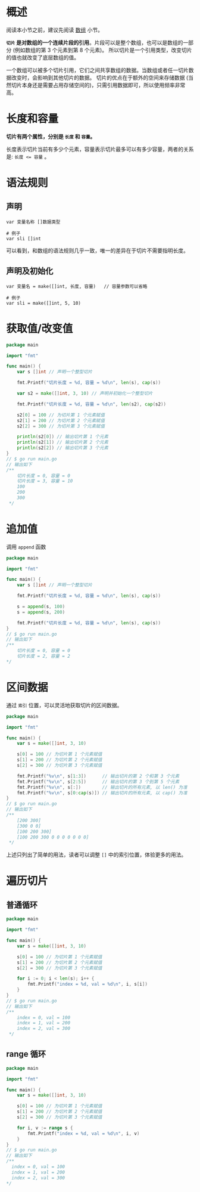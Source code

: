 # 概述
阅读本小节之前，建议先阅读 [数组](array.md) 小节。

**`切片` 是对数组的一个连续片段的引用**。片段可以是整个数组，也可以是数组的一部分 (例如数组的第 3 个元素到第 8 个元素)。
所以切片是一个引用类型，改变切片的值也就改变了底层数组的值。

一个数组可以被多个切片引用，它们之间共享数组的数据。当数组或者任一切片数据改变时，会影响到其他切片的数据。
切片的优点在于额外的空间来存储数据 (当然切片本身还是需要占用存储空间的)，只需引用数据即可，所以使用频率非常高。

# 长度和容量
**切片有两个属性，分别是 `长度` 和 `容量`。**

长度表示切片当前有多少个元素，容量表示切片最多可以有多少容量，两者的关系是: `长度 <= 容量` 。

# 语法规则 
## 声明
```shell
var 变量名称 []数据类型

# 例子
var sli []int
```
可以看到，和数组的语法规则几乎一致，唯一的差异在于切片不需要指明长度。

## 声明及初始化
```shell
var 变量名 = make([]int, 长度, 容量)   // 容量参数可以省略

# 例子
var sli = make([]int, 5, 10)
```

# 获取值/改变值
```go
package main

import "fmt"

func main() {
	var s []int // 声明一个整型切片

	fmt.Printf("切片长度 = %d, 容量 = %d\n", len(s), cap(s))

	var s2 = make([]int, 3, 10) // 声明并初始化一个整型切片

	fmt.Printf("切片长度 = %d, 容量 = %d\n", len(s2), cap(s2))

	s2[0] = 100 // 为切片第 1 个元素赋值
	s2[1] = 200 // 为切片第 2 个元素赋值
	s2[2] = 300 // 为切片第 3 个元素赋值

	println(s2[0]) // 输出切片第 1 个元素
	println(s2[1]) // 输出切片第 2 个元素
	println(s2[2]) // 输出切片第 3 个元素
}
// $ go run main.go
// 输出如下 
/**
    切片长度 = 0, 容量 = 0
    切片长度 = 3, 容量 = 10
    100
    200
    300
 */
```

# 追加值
调用 `append` 函数
```go
package main

import "fmt"

func main() {
	var s []int // 声明一个整型切片

	fmt.Printf("切片长度 = %d, 容量 = %d\n", len(s), cap(s))

	s = append(s, 100)
	s = append(s, 200)

	fmt.Printf("切片长度 = %d, 容量 = %d\n", len(s), cap(s))
}
// $ go run main.go
// 输出如下 
/**
    切片长度 = 0, 容量 = 0
    切片长度 = 2, 容量 = 2
*/
```

# 区间数据
通过 `索引` 位置，可以灵活地获取切片的区间数据。
```go
package main

import "fmt"

func main() {
	var s = make([]int, 3, 10)

	s[0] = 100 // 为切片第 1 个元素赋值
	s[1] = 200 // 为切片第 2 个元素赋值
	s[2] = 300 // 为切片第 3 个元素赋值

	fmt.Printf("%v\n", s[1:3])      // 输出切片的第 2 个和第 3 个元素
	fmt.Printf("%v\n", s[2:5])      // 输出切片的第 3 个到第 5 个元素
	fmt.Printf("%v\n", s[:])        // 输出切片的所有元素, 以 len() 为准
	fmt.Printf("%v\n", s[0:cap(s)]) // 输出切片的所有元素, 以 cap() 为准
}
// $ go run main.go
// 输出如下 
/**
    [200 300]
    [300 0 0]
    [100 200 300]
    [100 200 300 0 0 0 0 0 0 0]
 */
```

上述只列出了简单的用法，读者可以调整 `[]` 中的索引位置，体验更多的用法。

# 遍历切片

## 普通循环
```go
package main

import "fmt"

func main() {
	var s = make([]int, 3, 10)

	s[0] = 100 // 为切片第 1 个元素赋值
	s[1] = 200 // 为切片第 2 个元素赋值
	s[2] = 300 // 为切片第 3 个元素赋值

	for i := 0; i < len(s); i++ {
		fmt.Printf("index = %d, val = %d\n", i, s[i])
	}
}
// $ go run main.go
// 输出如下 
/**
    index = 0, val = 100
    index = 1, val = 200
    index = 2, val = 300
 */
```

## range 循环
```go
package main

import "fmt"

func main() {
	var s = make([]int, 3, 10)

	s[0] = 100 // 为切片第 1 个元素赋值
	s[1] = 200 // 为切片第 2 个元素赋值
	s[2] = 300 // 为切片第 3 个元素赋值

	for i, v := range s {
		fmt.Printf("index = %d, val = %d\n", i, v)
	}
}
// $ go run main.go
// 输出如下 
/**
  index = 0, val = 100
  index = 1, val = 200
  index = 2, val = 300
*/
```